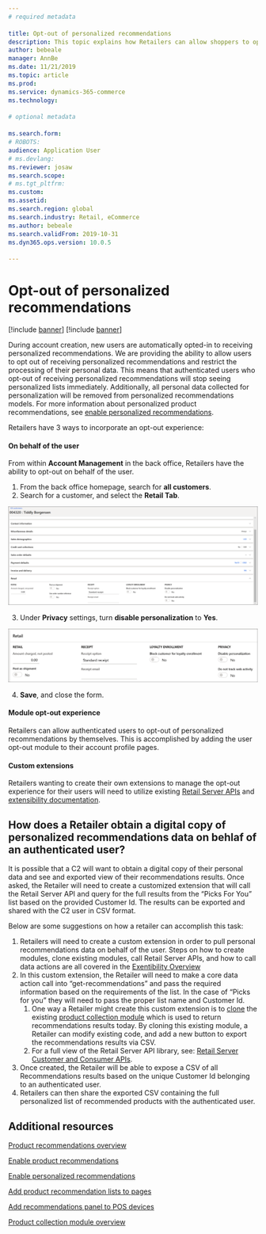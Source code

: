 ```yaml
---
# required metadata

title: Opt-out of personalized recommendations
description: This topic explains how Retailers can allow shoppers to opt-out of receiving personalized recommendations. 
author: bebeale
manager: AnnBe
ms.date: 11/21/2019
ms.topic: article
ms.prod: 
ms.service: dynamics-365-commerce
ms.technology: 

# optional metadata

ms.search.form: 
# ROBOTS: 
audience: Application User
# ms.devlang: 
ms.reviewer: josaw
ms.search.scope: 
# ms.tgt_pltfrm: 
ms.custom: 
ms.assetid: 
ms.search.region: global
ms.search.industry: Retail, eCommerce
ms.author: bebeale
ms.search.validFrom: 2019-10-31
ms.dyn365.ops.version: 10.0.5

---
```


# Opt-out of personalized recommendations

[!include [banner](includes/preview-banner.md)]
[!include [banner](includes/banner.md)]

During account creation, new users are automatically opted-in to receiving personalized recommendations.
We are providing the ability to allow users to opt out of receiving personalized recommendations and restrict 
the processing of their personal data. This means that authenticated users who opt-out of receiving personalized recommendations 
will stop seeing personalized lists immediately. Additionally, all personal data collected for personalization will be removed
from personalized recommendations models. For more information about personalized product recommendations, see [enable personalized recommendations](personalized-recommendations.md).
 
Retailers have 3 ways to incorporate an opt-out experience:

#### On behalf of the user

From within **Account Management** in the back office, Retailers have the ability to opt-out on behalf of the user.
 
1.	From the back office homepage, search for **all customers**.
1.	Search for a customer, and select the **Retail Tab**.


![Account management](./media/Disablepersonalizationpart1.png)

3.	Under **Privacy** settings, turn **disable personalization** to **Yes**.

![Privacy settings](./media/Disablepersonalizationpart2.png)

4. **Save**, and close the form.


#### Module opt-out experience

Retailers can allow authenticated users to opt-out of personalized recommendations by themselves.
This is accomplished by adding the user opt-out module to their account profile pages.


#### Custom extensions

Retailers wanting to create their own extensions to 
manage the opt-out experience for their users will need to utilize existing [Retail Server APIs](e-commerce-extensibility/call-retail-server-apis.md) and [extensibility documentation](e-commerce-extensibility/overview.md).




## How does a Retailer obtain a digital copy of personalized recommendations data on behlaf of an authenticated user?

It is possible that a C2 will want to obtain a digital copy of their personal data and see and exported view of
their recommendations results. Once asked, the Retailer will need to create a customized extension that will call 
the Retail Server API and query for the full results from the “Picks For You” list based on the provided Customer Id.
The results can be exported and shared with the C2 user in CSV format.

Below are some suggestions on how a retailer can accomplish this task:
1.	Retailers will need to create a custom extension in order to pull personal recommendations data on behalf of the user. Steps on how to create modules, clone existing modules, call Retail Server APIs, and how to call data actions are all covered in the [Exentibility Overview](e-commerce-extensibility/overview.md)
1.	In this custom extension, the Retailer will need to make a core data action call into “get-recommendations” and pass the required information based on the requirements of the list. In the case of “Picks for you” they will need to pass the proper list name and Customer Id.
     1. One way a Retailer might create this custom extension is to [clone](e-commerce-extensibility/clone-starter-module.md) the existing [product collection module](product-collection-module-overview.md) which is used to return recommendations results today. By cloning this existing module, a Retailer can modify existing code, and add a new button to export the recommendations results via CSV. 
     1. For a full view of the Retail Server API library, see: [Retail Server Customer and Consumer APIs](retail/dev-itpro/retail-server-customer-consumer-api.md).  
3.	Once created, the Retailer will be able to expose a CSV of all Recommendations results based on the unique Customer Id belonging to an authenticated user.
4.	Retailers can then share the exported CSV containing the full personalized list of recommended products with the authenticated user.





## Additional resources

[Product recommendations overview](product-recommendations.md)

[Enable product recommendations](enable-product-recommendations.md)

[Enable personalized recommendations](personalized-recommendations.md)

[Add product recommendation lists to pages](add-reco-list-to-page.md)

[Add recommendations panel to POS devices](https://docs.microsoft.com/en-us/dynamics365/unified-operations/retail/add-recommendations-control-pos-screen)

[Product collection module overview](product-collection-module-overview.md)


